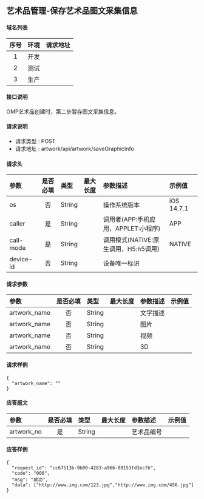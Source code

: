 ## 艺术品管理-保存艺术品图文采集信息

#### 域名列表
| 序号  | 环境  | 请求地址 |
| :---: | :---: | :------- |
|   1   | 开发  |          |
|   2   | 测试  |          |
|   3   | 生产  |          |

#### 接口说明
OMP艺术品创建时，第二步暂存图文采集信息。

#### 请求说明
* 请求类型 : POST
* 请求地址 : artwork/api/artwork/saveGraphicInfo

#### 请求头
| 参数      | 是否必填 | 类型   | 最大长度 | 参数描述   | 示例值     |
| :-------- | :------: | :----- | :------- | :--------- | :--------- |
| os        |    否    | String |          | 操作系统版本    | iOS 14.7.1 |
| caller    |    是    | String |          | 调用者(APP:手机应用，APPLET:小程序)  | APP        |
| call-mode |    是    | String |          | 调用模式(NATIVE:原生调用，H5:h5调用) | NATIVE     |
| device-id |    否    | String |          | 设备唯一标识   |            |

#### 请求参数
| 参数        | 是否必填 | 类型   | 最大长度 | 参数描述                                                        | 示例值 |
| :---------- | :------: | :----- | :------- | :-------------- | :----- |
| artwork_name |    否    | String |          | 文字描述 |        |
| artwork_name |    否    | String |          | 图片 |        |
| artwork_name |    否    | String |          | 视频 |        |
| artwork_name |    否    | String |          | 3D |        |

#### 请求样例
```
{
  "artwork_name": ""
}
```

#### 应答报文
| 参数 | 是否必填 | 类型 | 最大长度 | 参数描述 | 示例值 |
| :--- | :------: | :--- | :------- | :------- | :----- |
| artwork_no |    是    | String |          | 艺术品编号  |        |

#### 应答样例
```
{
  "request_id": "cc67513b-9b00-4283-a966-80153fd3ecfb",
  "code": "000",
  "msg": "成功",
  "data": ["http://www.img.com/123.jpg","http://www.img.com/456.jpg"]
}

```
